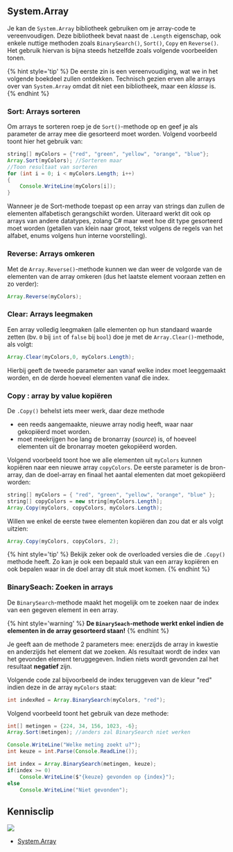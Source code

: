 ## System.Array

Je kan de ``System.Array`` bibliotheek gebruiken om je array-code te vereenvoudigen. Deze bibliotheek bevat naast de ``.Length`` eigenschap, ook enkele nuttige methoden zoals ``BinarySearch()``, ``Sort()``, ``Copy`` en ``Reverse()``. Het gebruik hiervan is bijna steeds hetzelfde zoals volgende voorbeelden tonen.

{% hint style='tip' %}
De eerste zin is een vereenvoudiging, wat we in het volgende boekdeel zullen ontdekken. Technisch gezien erven alle arrays over van ``System.Array`` omdat dit niet een bibliotheek, maar een *klasse* is.
{% endhint %}

### Sort: Arrays sorteren
Om arrays te sorteren roep je de ``Sort()``-methode op en geef je als parameter de array mee die gesorteerd moet worden. Volgend voorbeeld toont hier het gebruik van:

```java
string[] myColors = {"red", "green", "yellow", "orange", "blue"};
Array.Sort(myColors); //Sorteren maar
//Toon resultaat van sorteren
for (int i = 0; i < myColors.Length; i++)
{
    Console.WriteLine(myColors[i]);
}
```

Wanneer je de Sort-methode toepast op een array van strings dan zullen de elementen alfabetisch gerangschikt worden. Uiteraard werkt dit ook op arrays van andere datatypes, zolang C# maar weet hoe dit type gesorteerd moet worden (getallen van klein naar groot, tekst volgens de regels van het alfabet, enums volgens hun interne voorstelling).

### Reverse: Arrays omkeren

Met de ``Array.Reverse()``-methode kunnen we dan weer de volgorde van de elementen van de array omkeren (dus het laatste element vooraan zetten en zo verder):

```java
Array.Reverse(myColors);
```



### Clear: Arrays leegmaken
Een array volledig leegmaken (alle elementen op hun standaard waarde zetten (bv. ``0`` bij ``int`` of ``false`` bij ``bool``) doe je met de ``Array.Clear()``-methode, als volgt:

```java
Array.Clear(myColors,0, myColors.Length);
```

Hierbij geeft de tweede parameter aan vanaf welke index moet leeggemaakt worden, en de derde hoeveel elementen vanaf die index.

### Copy : array by value kopiëren

De ``.Copy()`` behelst iets meer werk, daar deze methode
* een reeds aangemaakte, nieuwe array nodig heeft, waar naar gekopiëerd moet worden.
* moet meekrijgen hoe lang de bronarray (*source*) is, of hoeveel elementen uit de bronarray moeten gekopiëerd worden.

Volgend voorbeeld toont hoe we alle elementen uit ``myColors`` kunnen kopiëren naar een nieuwe array ``copyColors``. De eerste parameter is de bron-array, dan de doel-array en finaal het aantal elementen dat moet gekopiëerd worden:

```java
string[] myColors = { "red", "green", "yellow", "orange", "blue" };
string[] copyColors = new string[myColors.Length];
Array.Copy(myColors, copyColors, myColors.Length);
```

Willen we enkel de eerste twee elementen kopiëren dan zou dat er als volgt uitzien:
```java
Array.Copy(myColors, copyColors, 2);
```

{% hint style='tip' %}
Bekijk zeker ook de overloaded versies die de ``.Copy()`` methode heeft. Zo kan je ook een bepaald stuk van een array kopiëren en ook bepalen waar in de doel array dit stuk moet komen.
{% endhint %}



### BinarySeach: Zoeken in arrays

De ``BinarySearch``-methode maakt het mogelijk om te zoeken naar de index van een gegeven element in een array. 

{% hint style='warning' %}
**De ``BinarySeach``-methode werkt enkel indien de elementen in de array gesorteerd staan!**
{% endhint %}

Je geeft aan de methode 2 parameters mee: enerzijds de array in kwestie en anderzijds het element dat we zoeken. Als resultaat wordt de index van het gevonden element teruggegeven. Indien niets wordt gevonden zal het resultaat **negatief** zijn.

Volgende code zal bijvoorbeeld de index teruggeven van de kleur "red" indien deze in de array ``myColors`` staat:

```java
int indexRed = Array.BinarySearch(myColors, "red");
```

Volgend voorbeeld toont het gebruik van deze methode:

```java
int[] metingen = {224, 34, 156, 1023, -6};
Array.Sort(metingen); //anders zal BinarySearch niet werken

Console.WriteLine("Welke meting zoekt u?");
int keuze = int.Parse(Console.ReadLine());

int index = Array.BinarySearch(metingen, keuze);
if(index >= 0)
    Console.WriteLine($"{keuze} gevonden op {index}");
else
    Console.WriteLine("Niet gevonden");
```




## Kennisclip
![](../assets/infoclip.png)
* [System.Array](https://ap.cloud.panopto.eu/Panopto/Pages/Viewer.aspx?id=3b587f2c-fc98-42d1-81ed-ac54007d7a4b)
